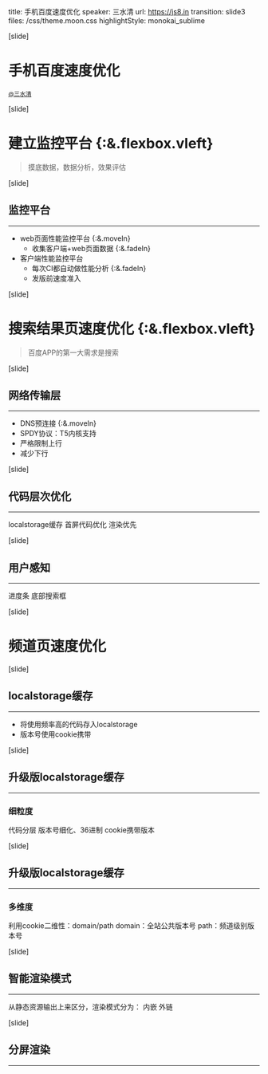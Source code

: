 title: 手机百度速度优化
speaker: 三水清
url: https://js8.in
transition: slide3
files: /css/theme.moon.css
highlightStyle: monokai_sublime

[slide]
# 手机百度速度优化
<small><a href="//weibo.com/sanshuiqing">@三水清</a></small>


[slide]

# 建立监控平台 {:&.flexbox.vleft}

> 摸底数据，数据分析，效果评估


[slide]
## 监控平台
----
* web页面性能监控平台 {:&.moveIn}
    * 收集客户端+web页面数据 {:&.fadeIn}
* 客户端性能监控平台
    * 每次CI都自动做性能分析 {:&.fadeIn}
    * 发版前速度准入

[slide]
# 搜索结果页速度优化 {:&.flexbox.vleft}

> 百度APP的第一大需求是搜索

[slide]
## 网络传输层
----
* DNS预连接 {:&.moveIn}
* SPDY协议：T5内核支持
* 严格限制上行
* 减少下行

[slide]
## 代码层次优化
----
localstorage缓存
首屏代码优化
渲染优先

[slide]
## 用户感知
----
进度条
底部搜索框

[slide]
# 频道页速度优化

[slide]
## localstorage缓存
-----
* 将使用频率高的代码存入localstorage
* 版本号使用cookie携带

[slide]
## 升级版localstorage缓存
-----
### 细粒度

代码分层
版本号细化、36进制
cookie携带版本

[slide]
## 升级版localstorage缓存
-----
### 多维度
利用cookie二维性：domain/path
domain：全站公共版本号
path：频道级别版本号


[slide]
## 智能渲染模式
----
从静态资源输出上来区分，渲染模式分为：
内嵌
外链

[slide]
## 分屏渲染
----


